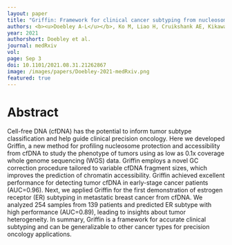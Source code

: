```yaml
---
layout: paper
title: "Griffin: Framework for clinical cancer subtyping from nucleosome profiling of cell-free DNA"
authors: <b><u>Doebley A-L</u></b>, Ko M, Liao H, Cruikshank AE, Kikawa C, Santos K, Hiatt J, Patton RD, De Sarkar N, Hoge ACH, Chen K, Weber ZT, Adil M, Reichel J, Polak Paz, Adalsteinsson VA, Nelson PS, Parsons HA, Stover DG, MacPherson D, <b><u>Ha G</u></b>.
year: 2021
authorshort: Doebley et al.
journal: medRxiv 
vol: 
page: Sep 3
doi: 10.1101/2021.08.31.21262867
image: /images/papers/Doebley-2021-medRxiv.png
featured: true
---
```


# Abstract

Cell-free DNA (cfDNA) has the potential to inform tumor subtype classification and help guide clinical precision oncology. Here we developed Griffin, a new method for profiling nucleosome protection and accessibility from cfDNA to study the phenotype of tumors using as low as 0.1x coverage whole genome sequencing (WGS) data. Griffin employs a novel GC correction procedure tailored to variable cfDNA fragment sizes, which improves the prediction of chromatin accessibility. Griffin achieved excellent performance for detecting tumor cfDNA in early-stage cancer patients (AUC=0.96). Next, we applied Griffin for the first demonstration of estrogen receptor (ER) subtyping in metastatic breast cancer from cfDNA. We analyzed 254 samples from 139 patients and predicted ER subtype with high performance (AUC=0.89), leading to insights about tumor heterogeneity. In summary, Griffin is a framework for accurate clinical subtyping and can be generalizable to other cancer types for precision oncology applications.

